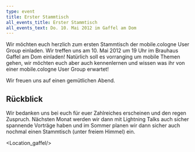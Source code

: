 ```yaml
---
type: event
title: Erster Stammtisch
all_events_title: Erster Stammtisch
all_events_text: Do. 10. Mai 2012 im Gaffel am Dom
---
```


Wir möchten euch herzlich zum ersten Stammtisch der mobile.cologne User Group einladen.
Wir treffen uns am 10. Mai 2012 um 19 Uhr im Brauhaus Gaffel am Dom einladen!
Natürlich soll es vorranging um mobile Themen gehen, wir möchten
euch aber auch kennenlernen und wissen was ihr von einer mobile.cologne
User Group erwartet!

Wir freuen uns auf einen gemütlichen Abend.

## Rückblick

Wir bedanken uns bei euch für euer Zahlreiches erscheinen und den regen Zuspruch.
Nächsten Monat werden wir dann mit Lightning Talks auch sicher spannende Vorträge
haben und im Sommer planen wir dann sicher auch nochmal einen Stammtisch
(unter freiem Himmel) ein.

<Location_gaffel/>
